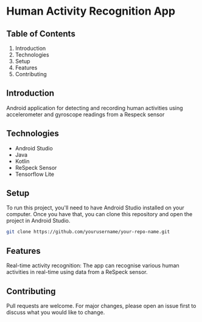 # Human Activity Recognition App

## Table of Contents
1. Introduction
2. Technologies
3. Setup
4. Features
5. Contributing

## Introduction
Android application for detecting and recording human activities using accelerometer and gyroscope readings from a Respeck sensor

## Technologies
- Android Studio
- Java
- Kotlin
- ReSpeck Sensor
- Tensorflow Lite

## Setup
To run this project, you'll need to have Android Studio installed on your computer. Once you have that, you can clone this repository and open the project in Android Studio.

```bash
git clone https://github.com/yourusername/your-repo-name.git
```

## Features
Real-time activity recognition: The app can recognise various human activities in real-time using data from a ReSpeck sensor.

## Contributing
Pull requests are welcome. For major changes, please open an issue first to discuss what you would like to change.
